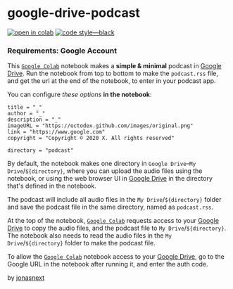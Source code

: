 # google-drive-podcast

[![open in colab](https://colab.research.google.com/assets/colab-badge.svg)](https://colab.research.google.com/github/jonasnext/google-drive-podcast/blob/main/untitled.ipynb) [![code style—black](https://img.shields.io/badge/code%20style-black-000000.svg)](https://github.com/psf/black)

### Requirements: Google Account

This [`Google Colab`](https://colab.research.google.com) notebook makes a **simple & minimal** podcast in [Google Drive](https://drive.google.com). Run the notebook from top to bottom to make the `podcast.rss` file, and get the url at the end of the notebook, to enter in your podcast app.

You can configure *these options* **in the notebook**:

```
title = "_"
author = "_"
description = "_"
imageURL = "https://octodex.github.com/images/original.png"
link = "https://www.google.com"
copyright = "Copyright © 2020 X. All rights reserved"
```

```
directory = "podcast"
```

By default, the notebook makes one directory in `Google Drive`–`My Drive`/`${directory}`, where you can upload the audio files using the notebook, or using the web browser UI in [Google Drive](https://drive.google.com) in the directory that's defined in the notebook.

The podcast will include all audio files in the `My Drive`/`${directory}` folder and save the podcast file in the same directory, named as `podcast.rss`.

At the top of the notebook, [`Google Colab`](https://colab.research.google.com) requests access to your [Google Drive](https://drive.google.com) to copy the audio files, and the podcast file to `My Drive`/`${directory}`. The notebook also needs to read the audio files in the `My Drive`/`${directory}` folder to make the podcast file.

To allow the [`Google Colab`](https://colab.research.google.com) notebook access to your [Google Drive](https://drive.google.com), go to the Google URL in the notebook after running it, and enter the auth code.

by [jonasnext](https://github.com/jonasnext)
